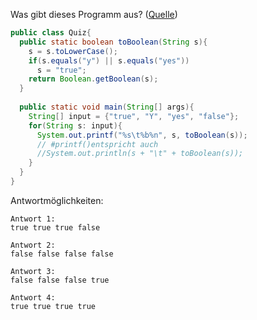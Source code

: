 Was gibt dieses Programm aus? ([Quelle](http://www.java-forum.org/plauderecke/22639-java-quiz-81.html#post977351))

```java
public class Quiz{
  public static boolean toBoolean(String s){
    s = s.toLowerCase();
    if(s.equals("y") || s.equals("yes"))
      s = "true";
    return Boolean.getBoolean(s);
  }
 
  public static void main(String[] args){
    String[] input = {"true", "Y", "yes", "false"};
    for(String s: input){
      System.out.printf("%s\t%b%n", s, toBoolean(s));
      // #printf()entspricht auch
      //System.out.println(s + "\t" + toBoolean(s));
    }
  }
}
```

Antwortmöglichkeiten:

```
Antwort 1:
true true true false

Antwort 2:
false false false false

Antwort 3:
false false false true

Antwort 4:
true true true true
```